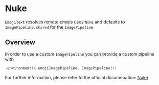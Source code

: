 # Nuke

``EmojiText`` resolves remote emojis uses `Nuke` and defaults to `ImagePipeline.shared` for the `ImagePipeline`

## Overview

In order to use a custom `ImagePipeline` you can provide a custom pipeline with

```swift
.environment(\.emojiImagePipeline, ImagePipeline())
```

For further information, please refer to the official documenation: [Nuke](https://kean-docs.github.io/nuke/documentation/nuke/getting-started/)
